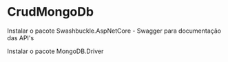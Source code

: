 # CrudMongoDb

Instalar o pacote Swashbuckle.AspNetCore - Swagger para documentação das API's  

Instalar o pacote MongoDB.Driver
